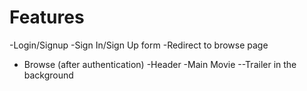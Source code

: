 # Features

-Login/Signup
-Sign In/Sign Up form
-Redirect to browse page

- Browse (after authentication)
  -Header
  -Main Movie
  --Trailer in the background
